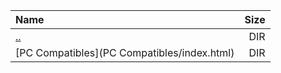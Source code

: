 |Name|Size|
|:---|---:|
|[..](../index.html)|DIR|
|[PC Compatibles](PC Compatibles/index.html)|DIR|
